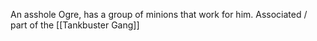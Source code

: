 An asshole Ogre, has a group of minions that work for him. Associated / part of the [[Tankbuster Gang]]